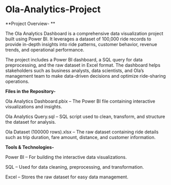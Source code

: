 # Ola-Analytics-Project

**Project Overview- **

The Ola Analytics Dashboard is a comprehensive data visualization project built using Power BI. It leverages a dataset of 100,000 ride records to provide in-depth insights into ride patterns, customer behavior, revenue trends, and operational performance.

The project includes a Power BI dashboard, a SQL query for data preprocessing, and the raw dataset in Excel format. The dashboard helps stakeholders such as business analysts, data scientists, and Ola’s management team to make data-driven decisions and optimize ride-sharing operations.

**Files in the Repository-**
 
Ola Analytics Dashboard.pbix – The Power BI file containing interactive visualizations and insights.

Ola Analytics Query.sql – SQL script used to clean, transform, and structure the dataset for analysis.

Ola Dataset (100000 rows).xlsx – The raw dataset containing ride details such as trip duration, fare amount, distance, and customer information.

**Tools & Technologies-**
 
Power BI – For building the interactive data visualizations.

SQL – Used for data cleaning, preprocessing, and transformation.

Excel – Stores the raw dataset for easy data management.
